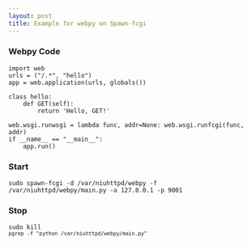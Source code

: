 ```yaml
---
layout: post
title: Example for webpy on Spawn-fcgi
---
```


### Webpy Code
<pre><code>import web
urls = ("/.*", "hello")
app = web.application(urls, globals())

class hello: 
    def GET(self):
        return 'Hello, GET!'

web.wsgi.runwsgi = lambda func, addr=None: web.wsgi.runfcgi(func, addr)
if __name__ == "__main__":
    app.run()</code></pre>
    

### Start
<code>sudo spawn-fcgi -d /var/niuhttpd/webpy -f /var/niuhttpd/webpy/main.py -a 127.0.0.1 -p 9001</code>


### Stop
<code>sudo kill `pgrep -f "python /var/niuhttpd/webpy/main.py"`</code>
